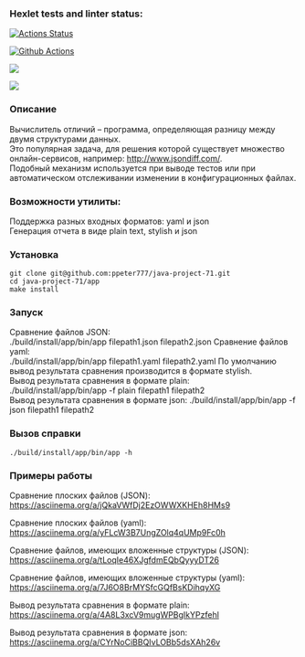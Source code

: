 ### Hexlet tests and linter status:

[![Actions Status](https://github.com/ppeter777/java-project-71/workflows/hexlet-check/badge.svg)](https://github.com/ppeter777/java-project-71/actions)

[![Github Actions](https://github.com/ppeter777/java-project-71/actions/workflows/my_workflow.yml/badge.svg)](https://github.com/ppeter777/java-project-71/actions/workflows/my_workflow.yml)

<a href="https://codeclimate.com/github/ppeter777/java-project-71/maintainability"><img src="https://api.codeclimate.com/v1/badges/06476602d8f5343b1456/maintainability" /></a>

<a href="https://codeclimate.com/github/ppeter777/java-project-71/test_coverage"><img src="https://api.codeclimate.com/v1/badges/06476602d8f5343b1456/test_coverage" /></a> 

### Описание

Вычислитель отличий – программа, определяющая разницу между двумя структурами данных.  
Это популярная задача, для решения которой существует множество онлайн-сервисов, например: http://www.jsondiff.com/.  
Подобный механизм используется при выводе тестов или при автоматическом отслеживании изменении в конфигурационных файлах.

### Возможности утилиты:

Поддержка разных входных форматов: yaml и json  
Генерация отчета в виде plain text, stylish и json

### Установка

    git clone git@github.com:ppeter777/java-project-71.git
    cd java-project-71/app
    make install

### Запуск
Сравнение файлов JSON:  
    ./build/install/app/bin/app filepath1.json filepath2.json
Сравнение файлов yaml:  
    ./build/install/app/bin/app filepath1.yaml filepath2.yaml
По умолчанию вывод результата сравнения производится в формате stylish.  
Вывод результата сравнения в формате plain:  
    ./build/install/app/bin/app -f plain filepath1 filepath2  
Вывод результата сравнения в формате json:
    ./build/install/app/bin/app -f json filepath1 filepath2
    
### Вызов справки

    ./build/install/app/bin/app -h

### Примеры работы

Сравнение плоских файлов (JSON):  
https://asciinema.org/a/jQkaVWfDj2EzOWWXKHEh8HMs9

Сравнение плоских файлов (yaml):  
https://asciinema.org/a/yFLcW3B7UngZOlq4qUMp9Fc0h

Сравнение файлов, имеющих вложенные структуры (JSON):  
https://asciinema.org/a/tLoqIe46XJgfdmEQbQyyyDT26

Сравнение файлов, имеющих вложенные структуры (yaml):  
https://asciinema.org/a/7J6O8BrMYSfcGQfBsKDihqyXG

Вывод результата сравнения в формате plain:  
https://asciinema.org/a/4A8L3xcV9mugWPBgIkYPzfehl

Вывод результата сравнения в формате json:  
https://asciinema.org/a/CYrNoCiBBQIvLOBb5dsXAh26v


